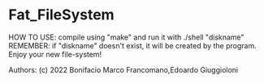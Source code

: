 # Fat_FileSystem
HOW TO USE: compile using "make" and run it with ./shell "diskname"
REMEMBER: if "diskname" doesn't exist, it will be created by the program.
Enjoy your new file-system!

Authors:         (c) 2022 Bonifacio Marco Francomano,Edoardo Giuggioloni 
